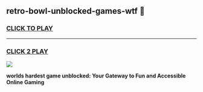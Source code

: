 
## retro-bowl-unblocked-games-wtf 👋
<h3>
<a href="https://premium.freeplayer.one?title=retro-bowl-unblocked-games-wtf&ref=14F">CLICK TO PLAY</a></h3>
<hr>

<h3>
<a href="https://premium.freeplayer.one?title=retro-bowl-unblocked-games-wtf&ref=14F">CLICK 2 PLAY</a>
  
</h3>

<a href="https://premium.freeplayer.one?title=retro-bowl-unblocked-games-wtf&ref=12F/"><img src="https://clearcache.store/games.png"></a>


**worlds hardest game unblocked: Your Gateway to Fun and Accessible Online Gaming**
